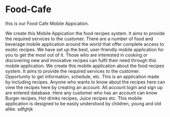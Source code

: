 # Food-Cafe

this is our Food Cafe Mobile Appication.

We create this Mobile Appication the food recipes system. It aims to provide the required services to the customer. 
There are a number of food and beverage mobile application around the world that offer complete access to exotic recipes. We have set up the best, user-friendly mobile application for you to get the most out of it. Those who are interested in cooking or discovering new and innovative recipes can fulfil their need through this mobile application. We create this mobile application about the food recipes system. It aims to provide the required services to the customer. Opportunity to get information, schedule, etc. This is an application made by including recipes. Anyone who wants to know about the recipes here can view the recipes here by creating an account. All account login and sign up are entered database. Here any customer who has an account can know Burger recipes, Hot drinks recipes, Juice recipes etc. This mobile application is designed to be easily understood by children, young and old alike.
sdfghjk

